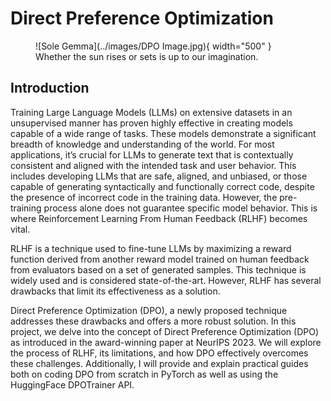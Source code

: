# Direct Preference Optimization



<figure markdown="span">
  ![Sole Gemma](../images/DPO Image.jpg){ width="500" }
  <figcaption>Whether the sun rises or sets is up to our imagination.</figcaption>
</figure>



## Introduction
Training Large Language Models (LLMs) on extensive datasets in an unsupervised manner has proven highly effective in creating models capable of a wide range of tasks. These models demonstrate a significant breadth of knowledge and understanding of the world. For most applications, it’s crucial for LLMs to generate text that is contextually consistent and aligned with the intended task and user behavior. This includes developing LLMs that are safe, aligned, and unbiased, or those capable of generating syntactically and functionally correct code, despite the presence of incorrect code in the training data. However, the pre-training process alone does not guarantee specific model behavior. This is where Reinforcement Learning From Human Feedback (RLHF) becomes vital.

RLHF is a technique used to fine-tune LLMs by maximizing a reward function derived from another reward model trained on human feedback from evaluators based on a set of generated samples. This technique is widely used and is considered state-of-the-art. However, RLHF has several drawbacks that limit its effectiveness as a solution.

Direct Preference Optimization (DPO), a newly proposed technique addresses these drawbacks and offers a more robust solution. In this project, we delve into the concept of Direct Preference Optimization (DPO) as introduced in the award-winning paper at NeurIPS 2023. We will explore the process of RLHF, its limitations, and how DPO effectively overcomes these challenges. Additionally, I will provide and explain practical guides both on coding DPO from scratch in PyTorch as well as using the HuggingFace DPOTrainer API.